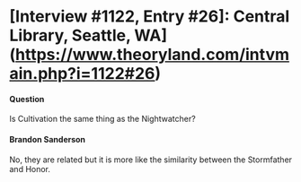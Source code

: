 # [Interview #1122, Entry #26]: Central Library, Seattle, WA](https://www.theoryland.com/intvmain.php?i=1122#26)

#### Question

Is Cultivation the same thing as the Nightwatcher?

#### Brandon Sanderson

No, they are related but it is more like the similarity between the Stormfather and Honor.

